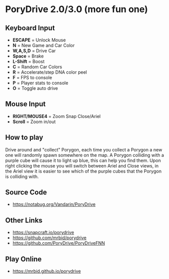 # PoryDrive 2.0/3.0 (more fun one)

## Keyboard Input
* **ESCAPE** = Unlock Mouse
* **N** = New Game and Car Color
* **W,A,S,D** = Drive Car
* **Space** = Brake
* **L-Shift** = Boost
* **C** = Random Car Colors
* **R** = Accelerate/step DNA color peel
* **F** = FPS to console
* **P** = Player stats to console
* **O** = Toggle auto drive

## Mouse Input
* **RIGHT/MOUSE4** = Zoom Snap Close/Ariel
* **Scroll** = Zoom in/out

## How to play
Drive around and "collect" Porygon, each time you collect a Porygon a new one will randomly spawn somewhere on the map. A Porygon colliding with a purple cube will cause it to light up blue, this can help you find them. Upon right clicking the mouse you will switch between Ariel and Close views, in the Ariel view it is easier to see which of the purple cubes that the Porygon is colliding with.

## Source Code
* https://notabug.org/Vandarin/PoryDrive

## Other Links
* https://snapcraft.io/porydrive
* https://github.com/mrbid/porydrive
* https://github.com/PoryDrive/PoryDriveFNN

## Play Online
* https://mrbid.github.io/porydrive

